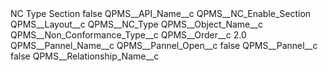 <?xml version="1.0" encoding="UTF-8"?>
<CustomMetadata xmlns="http://soap.sforce.com/2006/04/metadata" xmlns:xsi="http://www.w3.org/2001/XMLSchema-instance" xmlns:xsd="http://www.w3.org/2001/XMLSchema">
    <label>NC Type Section</label>
    <protected>false</protected>
    <values>
        <field>QPMS__API_Name__c</field>
        <value xsi:type="xsd:string">QPMS__NC_Enable_Section</value>
    </values>
    <values>
        <field>QPMS__Layout__c</field>
        <value xsi:type="xsd:string">QPMS__NC_Type</value>
    </values>
    <values>
        <field>QPMS__Object_Name__c</field>
        <value xsi:type="xsd:string">QPMS__Non_Conformance_Type__c</value>
    </values>
    <values>
        <field>QPMS__Order__c</field>
        <value xsi:type="xsd:double">2.0</value>
    </values>
    <values>
        <field>QPMS__Pannel_Name__c</field>
        <value xsi:nil="true"/>
    </values>
    <values>
        <field>QPMS__Pannel_Open__c</field>
        <value xsi:type="xsd:boolean">false</value>
    </values>
    <values>
        <field>QPMS__Pannel__c</field>
        <value xsi:type="xsd:boolean">false</value>
    </values>
    <values>
        <field>QPMS__Relationship_Name__c</field>
        <value xsi:nil="true"/>
    </values>
</CustomMetadata>
